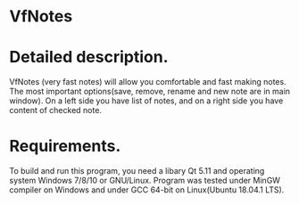 # VfNotes

# Detailed description.
VfNotes (very fast notes) will allow you comfortable and fast making notes. The most important options(save, remove, rename and new note are in main window).
On a left side you have list of notes, and on a right side you have content of checked note.

# Requirements.
To build and run this program, you need a libary Qt 5.11 and operating system Windows 7/8/10 or GNU/Linux. 
Program was tested under MinGW compiler on Windows and under GCC 64-bit on Linux(Ubuntu 18.04.1 LTS).
